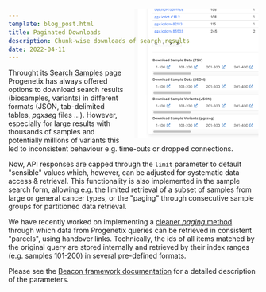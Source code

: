 ```yaml
---
template: blog_post.html
title: Paginated Downloads
description: Chunk-wise downloads of search results
date: 2022-04-11
---
```


<img src="/img/biosamples-result-paging.png" style="float: right; width: 250px; margin: -120px 0px 5px 20px;"/>Throught its [Search Samples](http://progenetix.org/biosamples/) page Progenetix has
always offered options to download search results (biosamples, variants) in different formats (JSON,
tab-delimited tables, _pgxseg_ files ...). However, especially for large results with 
thousands of samples and potentially millions of variants this led to inconsistent behaviour
e.g. time-outs or dropped connections.

Now, API responses are capped through the `limit` parameter to default "sensible" values
which, however, can be adjusted for systematic data access & retrieval. This functionality
is also implemented in the sample search form, allowing e.g. the limited retrieval of
a subset of samples from large or general cancer types, or the "paging" through consecutive
sample groups for partitioned data retrieval.

<!--more-->

We have recently worked on implementing a [cleaner _paging_ method](/changelog/?h=paging#2022-03-24-limiting-document-numbers-through-pagination) through which data from Progenetix queries can be retrieved in consistent "parcels", using handover links. Technically, the ids of all
items matched by the original query are stored internally and retrieved by their
index ranges (e.g. samples 101-200) in several pre-defined formats.

Please see the [Beacon framework documentation](http://docs.genomebeacons.org/framework/) for a detailed description of the parameters.
